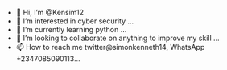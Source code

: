 - 👋 Hi, I’m @Kensim12
- 👀 I’m interested in cyber security ...
- 🌱 I’m currently learning python ...
- 💞️ I’m looking to collaborate on anything to improve my skill ...
- 📫 How to reach me twitter@simonkenneth14, WhatsApp +2347085090113...

<!---
Kensim12/Kensim12 is a ✨ special ✨ repository because its `README.md` (this file) appears on your GitHub profile.
You can click the Preview link to take a look at your changes.
--->
